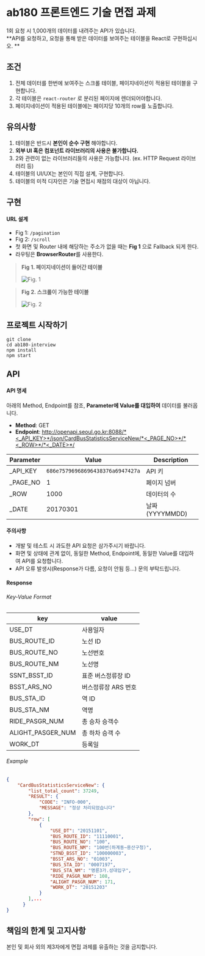 # ab180 프론트엔드 기술 면접 과제

1회 요청 시 1,000개의 데이터를 내려주는 API가 있습니다.  
**API를 요청하고, 요청을 통해 받은 데이터를 보여주는 테이블을 React로 구현하십시오. **



## 조건
1. 전체 데이터를 한번에 보여주는 스크롤 테이블, 페이지네이션이 적용된 테이블을 구현합니다.
2. 각 테이블은 `react-router` 로 분리된 페이지에 렌더되어야합니다.
3. 페이지네이션이 적용된 테이블에는 페이지당 10개의 row를 노출합니다.



## 유의사항

1. 테이블은 반드시 **본인이 순수 구현** 해야합니다.
2. **외부 UI 혹은 컴포넌트 라이브러리의 사용은 불가합니다.**
3. 2와 관련이 없는 라이브러리들의 사용은 가능합니다. (ex. HTTP Request 라이브러리 등)
4. 테이블의 UI/UX는 본인이 직접 설계, 구현합니다.
5. 테이블의 미적 디자인은 기술 면접시 채점의 대상이 아닙니다.



## 구현

#### URL 설계

* Fig 1: `/pagination`
* Fig 2: `/scroll`
* 첫 화면 및 Router 내에 해당하는 주소가 없을 때는 **Fig 1** 으로 Fallback 되게 한다.
* 라우팅은 **BrowserRouter**를 사용한다.



> **Fig 1. 페이지네이션이 들어간 테이블**
>
> ![Fig. 1](https://lonely-clocks.surge.sh/technical_interview__table__eg1.jpg)

> **Fig 2. 스크롤이 가능한 테이블**
>
> ![Fig. 2](https://lonely-clocks.surge.sh/technical_interview__table__eg2.jpg)



## 프로젝트 시작하기
```
git clone
cd ab180-interview
npm install
npm start
```


## API

#### API 명세

아래의 Method, Endpoint를 참조, **Parameter에 Value를 대입하여** 데이터를 불러옵니다.

- **Method**: GET
- **Endpoint**: http://openapi.seoul.go.kr:8088/*<_API_KEY>*/json/CardBusStatisticsServiceNew/*<_PAGE_NO>*/*<_ROW>*/*<_DATE>*/

| Parameter | Value                            | Description     |
| --------- | -------------------------------- | --------------- |
| _API_KEY  | `686e75796968696438376a6947427a` | API 키          |
| _PAGE_NO  | 1                                | 페이지 넘버     |
| _ROW      | 1000                             | 데이터의 수     |
| _DATE     | 20170301                         | 날짜 (YYYYMMDD) |



#### 주의사항

- 개발 및 테스트 시 과도한 API 요청은 삼가주시기 바랍니다.
- 화면 및 상태에 관계 없이, 동일한 Method, Endpoint에, 동일한 Value를 대입하여 API를 요청합니다.
- API 오류 발생시(Response가 다름, 요청이 안됨 등...) 문의 부탁드립니다.




#### Response

###### Key-Value Format

| key  | value |
|---|---|
| USE_DT  | 사용일자  |
| BUS_ROUTE_ID  | 노선 ID  |
| BUS_ROUTE_NO  | 노선번호 |
| BUS_ROUTE_NM  | 노선명  |
| SSNT_BSST_ID  | 표준 버스정류장 ID |
| BSST_ARS_NO  | 버스정류장 ARS 번호 |
| BUS_STA_ID  | 역 ID |
| BUS_STA_NM  | 역명 |
| RIDE_PASGR_NUM  | 총 승차 승객수  |
| ALIGHT_PASGER_NUM  | 총 하차 승객 수 |
| WORK_DT  | 등록일 |



###### Example

```json
{
    "CardBusStatisticsServiceNew": {
        "list_total_count": 37249,
        "RESULT": {
            "CODE": "INFO-000",
            "MESSAGE": "정상 처리되었습니다"
        },
        "row": [
            {
                "USE_DT": "20151101",
                "BUS_ROUTE_ID": "11110001",
                "BUS_ROUTE_NO": "100",
                "BUS_ROUTE_NM": "100번(하계동~용산구청)",
                "STND_BSST_ID": "100000003",
                "BSST_ARS_NO": "01003",
                "BUS_STA_ID": "0007197",
                "BUS_STA_NM": "명륜3가.성대입구",
                "RIDE_PASGR_NUM": 108,
                "ALIGHT_PASGR_NUM": 171,
                "WORK_DT": "20151203"
            }
        ],...
	  }
}
```



## 책임의 한계 및 고지사항

본인 및 회사 외의 제3자에게 면접 과제를 유출하는 것을 금지합니다.